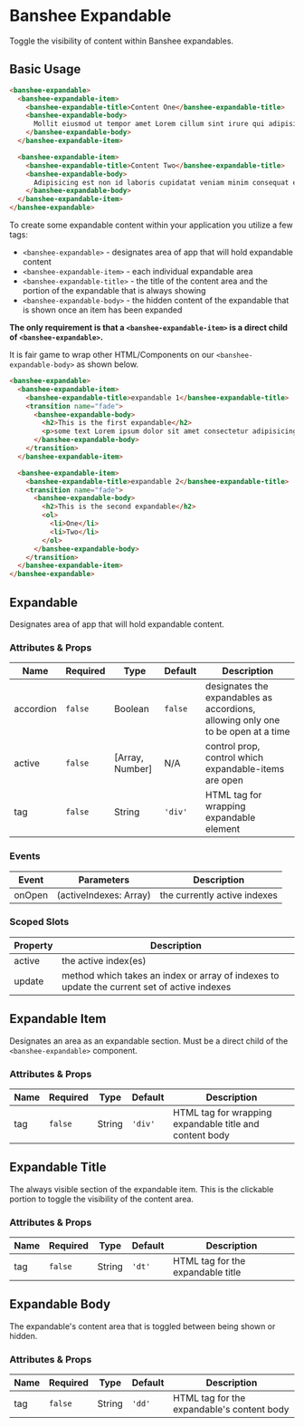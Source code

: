 # Banshee Expandable

Toggle the visibility of content within Banshee expandables.

## Basic Usage

```html
<banshee-expandable>
  <banshee-expandable-item>
    <banshee-expandable-title>Content One</banshee-expandable-title>
    <banshee-expandable-body>
      Mollit eiusmod ut tempor amet Lorem cillum sint irure qui adipisicing. Anim fugiat aute ex aliquip ut minim dolore culpa.
    </banshee-expandable-body>
  </banshee-expandable-item>

  <banshee-expandable-item>
    <banshee-expandable-title>Content Two</banshee-expandable-title>
    <banshee-expandable-body>
      Adipisicing est non id laboris cupidatat veniam minim consequat enim.
    </banshee-expandable-body>
  </banshee-expandable-item>
</banshee-expandable>
```

To create some expandable content within your application you utilize a few tags:

- `<banshee-expandable>` - designates area of app that will hold expandable content
- `<banshee-expandable-item>` - each individual expandable area
- `<banshee-expandable-title>` - the title of the content area and the portion of the expandable that is always showing
- `<banshee-expandable-body>` - the hidden content of the expandable that is shown once an item has been expanded

**The only requirement is that a `<banshee-expandable-item>` is a direct child of `<banshee-expandable>`.**

It is fair game to wrap other HTML/Components on our `<banshee-expandable-body>` as shown below.

```html
<banshee-expandable>
  <banshee-expandable-item>
    <banshee-expandable-title>expandable 1</banshee-expandable-title>
    <transition name="fade">
      <banshee-expandable-body>
        <h2>This is the first expandable</h2>
        <p>some text Lorem ipsum dolor sit amet consectetur adipisicing elit. Ab, repudiandae ratione debitis blanditiis magni voluptates ex dolor nemo, ad quo odit quibusdam dicta inventore sunt necessitatibus impedit incidunt aliquam eligendi.</p>
      </banshee-expandable-body>
    </transition>
  </banshee-expandable-item>

  <banshee-expandable-item>
    <banshee-expandable-title>expandable 2</banshee-expandable-title>
    <transition name="fade">
      <banshee-expandable-body>
        <h2>This is the second expandable</h2>
        <ol>
          <li>One</li>
          <li>Two</li>
        </ol>
      </banshee-expandable-body>
    </transition>
  </banshee-expandable-item>
</banshee-expandable>
```

## Expandable

Designates area of app that will hold expandable content.

### Attributes & Props

| Name | Required | Type | Default | Description |
| ---  | ---      | ---  | ---     | ---         |
| accordion | `false` | Boolean | `false` | designates the expandables as accordions, allowing only one to be open at a time |
| active | `false` | [Array, Number] | N/A | control prop, control which expandable-items are open |
| tag | `false` | String | `'div'` | HTML tag for wrapping expandable element |

### Events

| Event | Parameters | Description |
| ---   | ---        | ---         |
| onOpen | (activeIndexes: Array) | the currently active indexes |

### Scoped Slots

| Property | Description |
| ---      | ---         |
| active   | the active index(es) |
| update   | method which takes an index or array of indexes to update the current set of active indexes |  

## Expandable Item

Designates an area as an expandable section. Must be a direct child of the `<banshee-expandable>` component.

### Attributes & Props

| Name | Required | Type | Default | Description |
| ---  | ---      | ---  | ---     | ---         |
| tag | `false` | String | `'div'` | HTML tag for wrapping expandable title and content body |

## Expandable Title

The always visible section of the expandable item. This is the clickable portion to toggle the visibility of the content area.

### Attributes & Props

| Name | Required | Type | Default | Description |
| ---  | ---      | ---  | ---     | ---         |
| tag | `false` | String | `'dt'` | HTML tag for the expandable title |

## Expandable Body

The expandable's content area that is toggled between being shown or hidden.

### Attributes & Props

| Name | Required | Type | Default | Description |
| ---  | ---      | ---  | ---     | ---         |
| tag | `false` | String | `'dd'` | HTML tag for the expandable's content body |